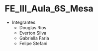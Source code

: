 # FE_III_Aula_6S_Mesa
* Integrantes
  * Douglas Rios
  * Everton Silva
  * Gabriella Faria
  * Felipe Stefani

